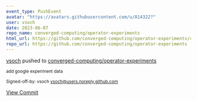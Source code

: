 ```yaml
---
event_type: PushEvent
avatar: "https://avatars.githubusercontent.com/u/814322?"
user: vsoch
date: 2023-06-07
repo_name: converged-computing/operator-experiments
html_url: https://github.com/converged-computing/operator-experiments/commit/eff10a85ab20187582cd7bb9ed6ea76df26a0a75
repo_url: https://github.com/converged-computing/operator-experiments
---
```


<a href='https://github.com/vsoch' target='_blank'>vsoch</a> pushed to <a href='https://github.com/converged-computing/operator-experiments' target='_blank'>converged-computing/operator-experiments</a>

<small>add google experiment data

Signed-off-by: vsoch <vsoch@users.noreply.github.com></small>

<a href='https://github.com/converged-computing/operator-experiments/commit/eff10a85ab20187582cd7bb9ed6ea76df26a0a75' target='_blank'>View Commit</a>